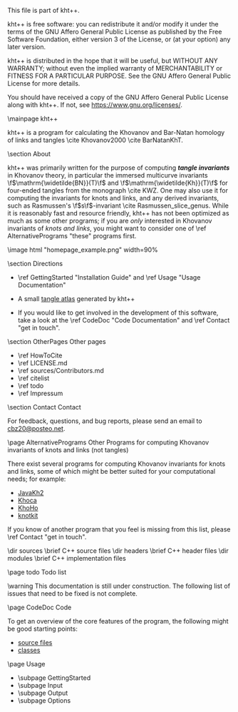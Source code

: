 
This file is part of kht++.

kht++ is free software: you can redistribute it and/or modify
it under the terms of the GNU Affero General Public License as 
published by the Free Software Foundation, either version 3 of 
the License, or (at your option) any later version.

kht++ is distributed in the hope that it will be useful,
but WITHOUT ANY WARRANTY; without even the implied warranty of
MERCHANTABILITY or FITNESS FOR A PARTICULAR PURPOSE.  See the
GNU Affero General Public License for more details.

You should have received a copy of the GNU Affero General 
Public License along with kht++.  If not, see 
<https://www.gnu.org/licenses/>.



\mainpage kht++

kht++ is a program for calculating the Khovanov and Bar-Natan homology of links and tangles \cite Khovanov2000 \cite BarNatanKhT. 

\section About

kht++ was primarily written for the purpose of computing __*tangle invariants*__ in Khovanov theory, in particular the immersed multicurve invariants \f$\mathrm{\widetilde{BN}}(T)\f$ and \f$\mathrm{\widetilde{Kh}}(T)\f$ for four-ended tangles from the monograph \cite KWZ. 
One may also use it for computing the invariants for knots and links, and any derived invariants, such as Rasmussen's \f$s\f$-invariant \cite Rasmussen_slice_genus. 
While it is reasonably fast and resource friendly, kht++ has not been optimized as much as some other programs; if you are _only_ interested in Khovanov invariants of _knots and links_, you might want to consider one of \ref AlternativePrograms "these" programs first. 

\image html "homepage_example.png" width=90% 

\section Directions

- \ref GettingStarted "Installation Guide" and \ref Usage "Usage Documentation"

- A small [tangle atlas](../examples.html) generated by kht++

- If you would like to get involved in the development of this software, take a look at the \ref CodeDoc "Code Documentation" and \ref Contact "get in touch". 



\section OtherPages Other pages

- \ref HowToCite
- \ref LICENSE.md
- \ref sources/Contributors.md
- \ref citelist
- \ref todo
- \ref Impressum

\section Contact Contact

For feedback, questions, and bug reports, please send an email to cbz20@posteo.net. 

\page AlternativePrograms Other Programs for computing Khovanov invariants of knots and links (not tangles)

There exist several programs for computing Khovanov invariants for knots and links, some of which might be better suited for your computational needs; for example:

- [JavaKh2](http://katlas.org/wiki/Khovanov_Homology)
- [Khoca](http://lewark.de/lukas/khoca.html)
- [KhoHo](https://github.com/AShumakovitch/KhoHo)
- [knotkit](https://github.com/cseed/knotkit)

If you know of another program that you feel is missing from this list, please \ref Contact "get in touch". 


\dir sources 
\brief C++ source files
\dir headers 
\brief C++ header files
\dir modules 
\brief C++ implementation files



\page todo Todo list

\warning This documentation is still under construction. The following list of issues that need to be fixed is not complete. 


\page CodeDoc Code

To get an overview of the core features of the program, the following might be good starting points:

- <a href="files.html">source files</a>
- <a href="annotated.html">classes</a>

\page Usage

- \subpage GettingStarted
- \subpage Input
- \subpage Output
- \subpage Options


